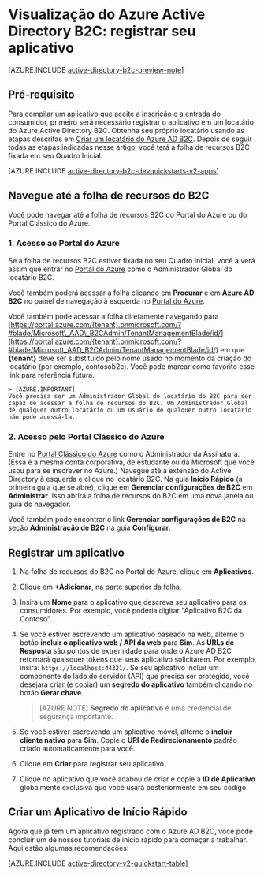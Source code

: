 <properties
	pageTitle="Visualização do B2C do Active Directory do Azure: registro de aplicativos | Microsoft Azure"
	description="Como registrar seu aplicativo com o B2C do Active Directory do Azure"
	services="active-directory-b2c"
	documentationCenter=""
	authors="swkrish"
	manager="mbaldwin"
	editor="bryanla"/>

<tags
	ms.service="active-directory-b2c"
	ms.workload="identity"
	ms.tgt_pltfrm="na"
	ms.devlang="na"
	ms.topic="article"
	ms.date="12/22/2015"
	ms.author="swkrish"/>


# Visualização do Azure Active Directory B2C: registrar seu aplicativo

[AZURE.INCLUDE [active-directory-b2c-preview-note](../../includes/active-directory-b2c-preview-note.md)]

## Pré-requisito

Para compilar um aplicativo que aceite a inscrição e a entrada do consumidor, primeiro será necessário registrar o aplicativo em um locatário do Azure Active Directory B2C. Obtenha seu próprio locatário usando as etapas descritas em [Criar um locatário do Azure AD B2C](active-directory-b2c-get-started.md). Depois de seguir todas as etapas indicadas nesse artigo, você terá a folha de recursos B2C fixada em seu Quadro Inicial.

[AZURE.INCLUDE [active-directory-b2c-devquickstarts-v2-apps](../../includes/active-directory-b2c-devquickstarts-v2-apps.md)]

## Navegue até a folha de recursos do B2C

Você pode navegar até a folha de recursos B2C do Portal do Azure ou do Portal Clássico do Azure.

### 1\. Acesso ao Portal do Azure

Se a folha de recursos B2C estiver fixada no seu Quadro Inicial, você a verá assim que entrar no [Portal do Azure](https://portal.azure.com/) como o Administrador Global do locatário B2C.

Você também poderá acessar a folha clicando em **Procurar** e em **Azure AD B2C** no painel de navegação à esquerda no [Portal do Azure](https://portal.azure.com/).

Você também pode acessar a folha diretamente navegando para [https://portal.azure.com/{tenant}.onmicrosoft.com/?#blade/Microsoft\_AAD\_B2CAdmin/TenantManagementBlade/id/](https://portal.azure.com/{tenant}.onmicrosoft.com/?#blade/Microsoft_AAD_B2CAdmin/TenantManagementBlade/id/) em que **{tenant}** deve ser substituído pelo nome usado no momento da criação do locatário (por exemplo, contosob2c). Você pode marcar como favorito esse link para referência futura.

    > [AZURE.IMPORTANT]
    Você precisa ser um Administrador Global do locatário do B2C para ser capaz de acessar a folha de recursos do B2C. Um Administrador Global de qualquer outro locatário ou um Usuário de qualquer outro locatário não pode acessá-la.

### 2\. Acesso pelo Portal Clássico do Azure

Entre no [Portal Clássico do Azure](https://manage.windowsazure.com/) como o Administrador da Assinatura. (Essa é a mesma conta corporativa, de estudante ou da Microsoft que você usou para se inscrever no Azure.) Navegue até a extensão do Active Directory à esquerda e clique no locatário B2C. Na guia **Início Rápido** (a primeira guia que se abre), clique em **Gerenciar configurações de B2C** em **Administrar**. Isso abrirá a folha de recursos do B2C em uma nova janela ou guia do navegador.

Você também pode encontrar o link **Gerenciar configurações de B2C** na seção **Administração de B2C** na guia **Configurar**.

## Registrar um aplicativo

1. Na folha de recursos do B2C no Portal do Azure, clique em **Aplicativos**.
2. Clique em **+Adicionar**, na parte superior da folha.
3. Insira um **Nome** para o aplicativo que descreva seu aplicativo para os consumidores. Por exemplo, você poderia digitar "Aplicativo B2C da Contoso".
4. Se você estiver escrevendo um aplicativo baseado na web, alterne o botão **incluir o aplicativo web / API da web** para **Sim**. As **URLs de Resposta** são pontos de extremidade para onde o Azure AD B2C retornará quaisquer tokens que seus aplicativo solicitarem. Por exemplo, insira: `https://localhost:44321/`. Se seu aplicativo incluir um componente do lado do servidor (API) que precisa ser protegido, você desejará criar (e copiar) um **segredo do aplicativo** também clicando no botão **Gerar chave**.

    > [AZURE.NOTE]
    **Segredo do aplicativo** é uma credencial de segurança importante.

5. Se você estiver escrevendo um aplicativo móvel, alterne o **incluir cliente nativo** para **Sim**. Copie o **URI de Redirecionamento** padrão criado automaticamente para você.
6. Clique em **Criar** para registrar seu aplicativo.
7. Clique no aplicativo que você acabou de criar e copie a **ID de Aplicativo** globalmente exclusiva que você usará posteriormente em seu código.

## Criar um Aplicativo de Início Rápido

Agora que já tem um aplicativo registrado com o Azure AD B2C, você pode concluir um de nossos tutoriais de início rápido para começar a trabalhar. Aqui estão algumas recomendações:

[AZURE.INCLUDE [active-directory-v2-quickstart-table](../../includes/active-directory-b2c-quickstart-table.md)]

<!---HONumber=AcomDC_0224_2016-->
